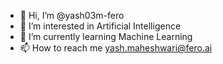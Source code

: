 - 👋 Hi, I’m @yash03m-fero
- 👀 I’m interested in Artificial Intelligence
- 🌱 I’m currently learning Machine Learning
- 📫 How to reach me yash.maheshwari@fero.ai

<!---
yash03m-fero/yash03m-fero is a ✨ special ✨ repository because its `README.md` (this file) appears on your GitHub profile.
You can click the Preview link to take a look at your changes.
--->
